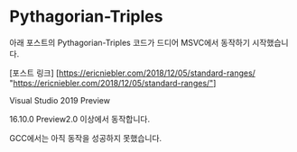 # Pythagorian-Triples

아래 포스트의 Pythagorian-Triples 코드가 드디어 MSVC에서 동작하기 시작했습니다.

[포스트 링크] [https://ericniebler.com/2018/12/05/standard-ranges/ "https://ericniebler.com/2018/12/05/standard-ranges/"]

Visual Studio 2019 Preview

16.10.0 Preview2.0 이상에서 동작합니다.

GCC에서는 아직 동작을 성공하지 못했습니다.
